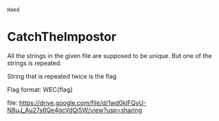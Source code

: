 `Haed`

# CatchTheImpostor

All the strings in the given file are supposed to be unique.
But one of the strings is repeated.

String that is repeated twice is the flag

Flag format: WEC{flag}

file: https://drive.google.com/file/d/1wd0klFQyU-N8uJ_Au27s6Qe4gcVdQi5W/view?usp=sharing
